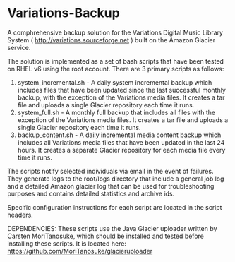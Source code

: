 Variations-Backup
=================

A comphrehensive backup solution for the Variations Digital Music Library System ( http://variations.sourceforge.net ) built on the Amazon Glacier service.

The solution is implemented as a set of bash scripts that have been tested on RHEL v6 using the root account. There are 3 primary scripts as follows:

1. system_incremental.sh - A daily system incremental backup which includes files that have been updated since the last successful monthly backup, with the exception of the Variations media files. It creates a tar file and uploads a single Glacier repository each time it runs.
2. system_full.sh - A monthly full backup that includes all files with the exception of the Variations media files. It creates a tar file and uploads a single Glacier repository each time it runs.
3. backup_content.sh - A daily incremental media content backup which includes all Variations media files that have been updated in the last 24 hours. It creates a separate Glacier repository for each media file every time it runs.

The scripts notify selected individuals via email in the event of failures. They generate logs to the root/logs directory that include a general job log and a detailed Amazon glacier log that can be used for troubleshooting purposes and contains detailed statistics and archive ids.

Specific configuration instructions for each script are located in the script headers.


DEPENDENCIES: These scripts use the Java Glacier uploader written by Carsten MoriTanosuke, which should be installed and tested before installing these scripts. It is located here: https://github.com/MoriTanosuke/glacieruploader



